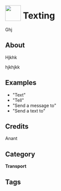 # <img src="https://raw.githack.com/FortAwesome/Font-Awesome/master/svgs/solid/comment-dots.svg" card_color="#E0FDEB" width="50" height="50" style="vertical-align:bottom"/> Texting
Ghj

## About
Hjkhk

hjkhjkk

## Examples
* "Text"
* "Tell"
* "Send a message to"
* "Send a text to"

## Credits
Anant

## Category
**Transport**

## Tags

